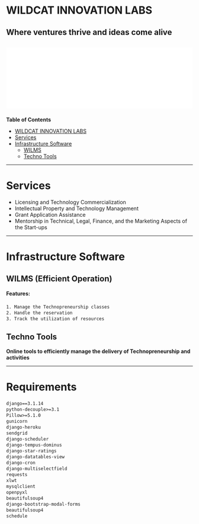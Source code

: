 # WILDCAT INNOVATION LABS
**Where ventures thrive and ideas come alive**
------------
![WILMS LOGO](https://raw.githubusercontent.com/JukKie-ai/wilms-readme/main/w4.c1a6d8d7161b.png)
------------
**Table of Contents**
- [WILDCAT INNOVATION LABS](#wildcat-innovation-labs)
- [Services](#services)
- [Infrastructure Software](#infrastructure-software)
	- [WILMS](#wilms-efficient-operation)
	- [Techno Tools](#techno-tools)
------------
# Services
- Licensing and Technology Commercialization
- Intellectual Property and Technology Management
- Grant Application Assistance
- Mentorship in Technical, Legal, Finance, and the Marketing Aspects of the Start-ups
------------

# Infrastructure Software
## WILMS (Efficient Operation)
#### Features:
	1. Manage the Technopreneurship classes
	2. Handle the reservation
	3. Track the utilization of resources
## Techno Tools
**Online tools to efficiently manage the delivery of Technopreneurship and activities**

------------
# Requirements
    django==3.1.14
    python-decouple>=3.1
    Pillow>=5.1.0
    gunicorn
    django-heroku
    sendgrid
    django-scheduler
    django-tempus-dominus
    django-star-ratings
    django-datatables-view
    django-cron
    django-multiselectfield
    requests
    xlwt
    mysqlclient
    openpyxl
    beautifulsoup4
    django-bootstrap-modal-forms
    beautifulsoup4
    schedule

